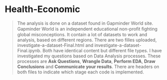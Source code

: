 # Health-Economic
> The analysis is done on a dataset found in Gapminder World site. Gapminder World is an independent educational non-proﬁt ﬁghting global misconceptions. It contain a lot of datasets to work and analysis, based on different regions. 
> There are two filles uploaded, investigate-a-dataset-Final.html and investigate-a-dataset-Final.ipynb. Both have identical content but different file types.
> I have investigated my questions based on Data Analysis processes. These processes are **Ask Questions**, **Wrangle Data**, **Perform EDA**, **Draw Conclusions** and **Communicate your results**. There are headers on  both files to indicate which stage each code is implemented.
